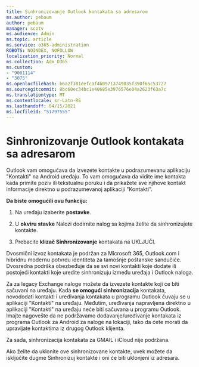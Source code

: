 ```yaml
---
title: Sinhronizovanje Outlook kontakata sa adresarom
ms.author: pebaum
author: pebaum
manager: scotv
ms.audience: Admin
ms.topic: article
ms.service: o365-administration
ROBOTS: NOINDEX, NOFOLLOW
localization_priority: Normal
ms.collection: Adm_O365
ms.custom:
- "9001114"
- "3075"
ms.openlocfilehash: b6a2f381eefcaf4b09713749035f390f65c53727
ms.sourcegitcommit: 8bc60ec34bc1e40685e3976576e04a2623f63a7c
ms.translationtype: MT
ms.contentlocale: sr-Latn-RS
ms.lasthandoff: 04/15/2021
ms.locfileid: "51797555"
---
```

# <a name="sync-my-outlook-contacts-to-my-address-book"></a>Sinhronizovanje Outlook kontakata sa adresarom

Outlook vam omogućava da izvezete kontakte u podrazumevanu aplikaciju "Kontakti" na Android uređaju. To vam omogućava da vidite ime kontakta kada primite poziv ili tekstualnu poruku i da prikažete sve njihove kontakt informacije direktno u podrazumevanoj aplikaciji "Kontakti".
 
**Da biste omogućili ovu funkciju:**
 
1. Na uređaju izaberite **postavke**.

2. U **okviru stavke** Nalozi dodirnite nalog sa kojima želite da sinhronizujete kontakte.

3. Prebacite **klizač Sinhronizovanje** kontakata na UKLJUČI.
 
Dvosmični izvoz kontakata je podržan za Microsoft 365, Outlook.com i hibridnu modernu potvrdu identiteta za tamošnje poštanske sandučiće. Dvosredna podrška obezbeđuje da se svi novi kontakti koje dodate ili postojeći kontakti koje uredite sinhronizuju između uređaja i Outlook naloga.
 
Za za legacy Exchange naloge možete da izvezete kontakte koji će biti sačuvani na uređaju. Kada **se omogući sinhronizacija** kontakata, novododati kontakti i uređivanja kontakata u programu Outlook čuvaju se u aplikaciji "Kontakti" na uređaju. Međutim, uređivanja napravljena direktno u aplikaciji "Kontakti" na uređaju neće biti sačuvana u programu Outlook. Imajte nagovešte da ne podržavamo dodavanje/uređivanje kontakata iz programa Outlook za Android za naloge na lokaciji, tako da ćete morati da upravljate kontaktima iz drugog Outlook klijenta.
 
Za sada, sinhronizacija kontakata za GMAIL i iCloud nije podržana.
 
Ako želite da uklonite ove sinhronizovane  kontakte, uvek možete da isključite dugme Sinhronizuj kontakte i oni će biti uklonjeni iz adresara.
